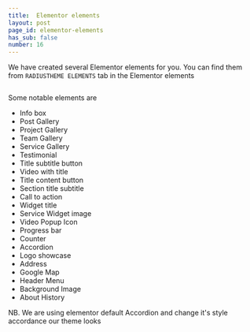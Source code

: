 ```yaml
---
title:  Elementor elements
layout: post
page_id: elementor-elements
has_sub: false
number: 16
---
```


We have created several  Elementor elements for you. You can find them from `RADIUSTHEME ELEMENTS` tab in the  Elementor elements

<img alt="" src="{{ 'assets/images/optimax_theme/elementor/elementor-1.jpg' | relative_url }}">

Some notable elements are

* Info box
* Post Gallery
* Project Gallery
* Team Gallery
* Service Gallery
* Testimonial
* Title subtitle button
* Video with title
* Title content button
* Section title subtitle
* Call to action
*  Widget title
* Service Widget image
* Video Popup Icon
* Progress bar
* Counter
* Accordion
* Logo showcase
* Address
* Google Map
* Header Menu
* Background Image
* About History

NB. We are using elementor default Accordion and change it's style accordance our theme looks









